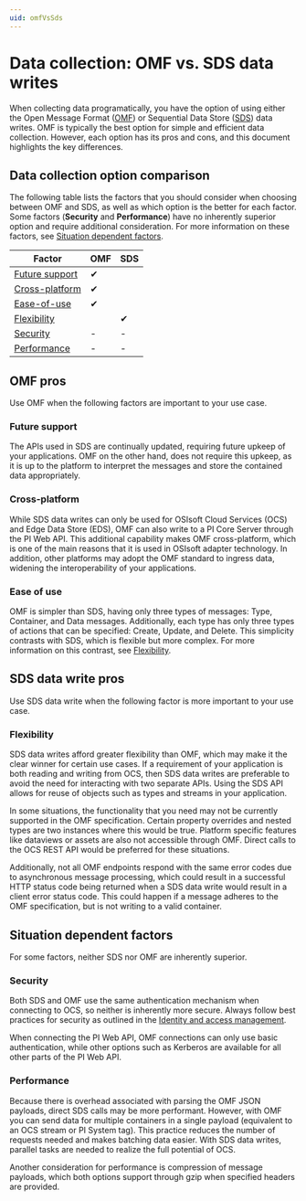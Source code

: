 ```yaml
---
uid: omfVsSds
---
```


# Data collection: OMF vs. SDS data writes

When collecting data programatically, you have the option of using either the Open Message Format ([OMF](https://docs.osisoft.com/bundle/omf/page/index.html)) or Sequential Data Store ([SDS](xref:sdsWritingData)) data writes. OMF is typically the best option for simple and efficient data collection. However, each option has its pros and cons, and this document highlights the key differences. 

## Data collection option comparison

The following table lists the factors that you should consider when choosing between OMF and SDS, as well as which option is the better for each factor. Some factors (**Security** and **Performance**) have no inherently superior option and require additional consideration. For more information on these factors, see [Situation dependent factors](#situation-dependent-factors).

| Factor | OMF | SDS |
|--|--|--|
| [Future support](#future-support) | ✔ |  |
| [Cross-platform](#cross-platform) | ✔ |  |
| [Ease-of-use](#ease-of-use) | ✔ |  |
| [Flexibility](#flexibility) |  | ✔ |
| [Security](#security) | - | - |
| [Performance](#performance) | - | - |

## OMF pros

Use OMF when the following factors are important to your use case.

### Future support

The APIs used in SDS are continually updated, requiring future upkeep of your applications. OMF on the other hand, does not require this upkeep, as it is up to the platform to interpret the messages and store the contained data appropriately.  

### Cross-platform

While SDS data writes can only be used for OSIsoft Cloud Services (OCS) and Edge Data Store (EDS), OMF can also write to a PI Core Server through the PI Web API. This additional capability makes OMF cross-platform, which is one of the main reasons that it is used in OSIsoft adapter technology. In addition, other platforms may adopt the OMF standard to ingress data, widening the interoperability of your applications.  

### Ease of use

OMF is simpler than SDS, having only three types of messages: Type, Container, and Data messages. Additionally, each type has only three types of actions that can be specified: Create, Update, and Delete. This simplicity contrasts with SDS, which is flexible but more complex. For more information on this contrast, see [Flexibility](#flexibility).

## SDS data write pros

Use SDS data write when the following factor is more important to your use case.

### Flexibility

SDS data writes afford greater flexibility than OMF, which may make it the clear winner for certain use cases. If a requirement of your application is both reading and writing from OCS, then SDS data writes are preferable to avoid the need for interacting with two separate APIs. Using the SDS API allows for reuse of objects such as types and streams in your application.  

In some situations, the functionality that you need may not be currently supported in the OMF specification. Certain property overrides and nested types are two instances where this would be true. Platform specific features like dataviews or assets are also not accessible through OMF. Direct calls to the OCS REST API would be preferred for these situations.  

Additionally, not all OMF endpoints respond with the same error codes due to asynchronous message processing, which could result in a successful HTTP status code being returned when a SDS data write would result in a client error status code. This could happen if a message adheres to the OMF specification, but is not writing to a valid container.  

## Situation dependent factors

For some factors, neither SDS nor OMF are inherently superior. 

### Security

Both SDS and OMF use the same authentication mechanism when connecting to OCS, so neither is inherently more secure. Always follow best practices for security as outlined in the [Identity and access management](xref:id-access-mgmt).  

When connecting the PI Web API, OMF connections can only use basic authentication, while other options such as Kerberos are available for all other parts of the PI Web API.

### Performance

Because there is overhead associated with parsing the OMF JSON payloads, direct SDS calls may be more performant. However, with OMF you can send data for multiple containers in a single payload (equivalent to an OCS stream or PI System tag). This practice reduces the number of requests needed and makes batching data easier. With SDS data writes, parallel tasks are needed to realize the full potential of OCS.  

Another consideration for performance is compression of message payloads, which both options support through gzip when specified headers are provided.
